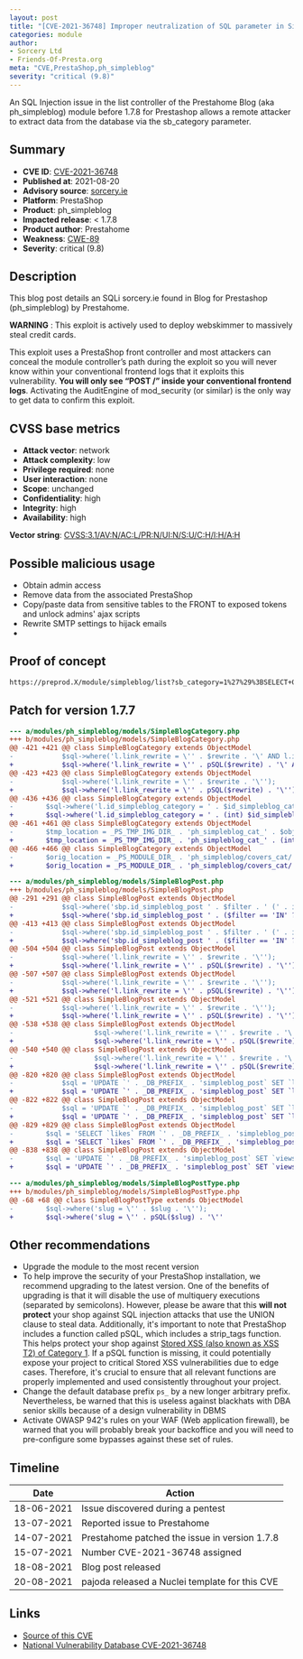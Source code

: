 ```yaml
---
layout: post
title: "[CVE-2021-36748] Improper neutralization of SQL parameter in SimpleBlog module from Prestahome for PrestaShop"
categories: module
author:
- Sorcery Ltd
- Friends-Of-Presta.org
meta: "CVE,PrestaShop,ph_simpleblog"
severity: "critical (9.8)"
---
```


An SQL Injection issue in the list controller of the Prestahome Blog (aka ph_simpleblog) module before 1.7.8 for Prestashop allows a remote attacker to extract data from the database via the sb_category parameter.

## Summary

* **CVE ID**: [CVE-2021-36748](https://cve.mitre.org/cgi-bin/cvename.cgi?name=CVE-2021-36748)
* **Published at**: 2021-08-20
* **Advisory source**: [sorcery.ie](https://blog.sorcery.ie/posts/simpleblog_sqli/)
* **Platform**: PrestaShop
* **Product**: ph_simpleblog
* **Impacted release**: < 1.7.8
* **Product author**: Prestahome
* **Weakness**: [CWE-89](https://cwe.mitre.org/data/definitions/89.html)
* **Severity**: critical (9.8)

## Description

This blog post details an SQLi sorcery.ie found in Blog for Prestashop (ph_simpleblog) by Prestahome.

**WARNING** : This exploit is actively used to deploy webskimmer to massively steal credit cards.

This exploit uses a PrestaShop front controller and most attackers can conceal the module controller’s path during the exploit so you will never know within your conventional frontend logs that it exploits this vulnerability. **You will only see “POST /” inside your conventional frontend logs**. Activating the AuditEngine of mod_security (or similar) is the only way to get data to confirm this exploit.

## CVSS base metrics

* **Attack vector**: network
* **Attack complexity**: low
* **Privilege required**: none
* **User interaction**: none
* **Scope**: unchanged
* **Confidentiality**: high
* **Integrity**: high
* **Availability**: high

**Vector string**: [CVSS:3.1/AV:N/AC:L/PR:N/UI:N/S:U/C:H/I:H/A:H](https://nvd.nist.gov/vuln-metrics/cvss/v3-calculator?vector=AV:N/AC:L/PR:N/UI:N/S:U/C:H/I:H/A:H)

## Possible malicious usage

* Obtain admin access
* Remove data from the associated PrestaShop
* Copy/paste data from sensitive tables to the FRONT to exposed tokens and unlock admins' ajax scripts
* Rewrite SMTP settings to hijack emails
* 
## Proof of concept

```bash
https://preprod.X/module/simpleblog/list?sb_category=1%27%29%3BSELECT+0x73656c65637420736c656570283130293b+INTO+%40var_name%3Bselect+%40var_name%3Bprepare+stmt+from+%40var_name%3B+execute+stmt;--
```

## Patch for version 1.7.7
```diff
--- a/modules/ph_simpleblog/models/SimpleBlogCategory.php
+++ b/modules/ph_simpleblog/models/SimpleBlogCategory.php
@@ -421 +421 @@ class SimpleBlogCategory extends ObjectModel
-            $sql->where('l.link_rewrite = \'' . $rewrite . '\' AND l.id_lang = ' . (int) $id_lang);
+            $sql->where('l.link_rewrite = \'' . pSQL($rewrite) . '\' AND l.id_lang = ' . (int) $id_lang);
@@ -423 +423 @@ class SimpleBlogCategory extends ObjectModel
-            $sql->where('l.link_rewrite = \'' . $rewrite . '\'');
+            $sql->where('l.link_rewrite = \'' . pSQL($rewrite) . '\'');
@@ -436 +436 @@ class SimpleBlogCategory extends ObjectModel
-        $sql->where('l.id_simpleblog_category = ' . $id_simpleblog_category . ' AND l.id_lang = ' . (int) $id_lang);
+        $sql->where('l.id_simpleblog_category = ' . (int) $id_simpleblog_category . ' AND l.id_lang = ' . (int) $id_lang);
@@ -461 +461 @@ class SimpleBlogCategory extends ObjectModel
-        $tmp_location = _PS_TMP_IMG_DIR_ . 'ph_simpleblog_cat_' . $object->id . '.' . $object->cover;
+        $tmp_location = _PS_TMP_IMG_DIR_ . 'ph_simpleblog_cat_' . (int) $object->id . '.' . $object->cover;
@@ -466 +466 @@ class SimpleBlogCategory extends ObjectModel
-        $orig_location = _PS_MODULE_DIR_ . 'ph_simpleblog/covers_cat/' . $object->id . '.' . $object->cover;
+        $orig_location = _PS_MODULE_DIR_ . 'ph_simpleblog/covers_cat/' . (int) $object->id . '.' . $object->cover;

--- a/modules/ph_simpleblog/models/SimpleBlogPost.php
+++ b/modules/ph_simpleblog/models/SimpleBlogPost.php
@@ -291 +291 @@ class SimpleBlogPost extends ObjectModel
-            $sql->where('sbp.id_simpleblog_post ' . $filter . ' (' . implode(',', $selected) . ')');
+            $sql->where('sbp.id_simpleblog_post ' . ($filter == 'IN' ? 'IN' : 'NOT IN') . ' (' . implode(',', array_map('intval', $selected)) . ')');
@@ -413 +413 @@ class SimpleBlogPost extends ObjectModel
-            $sql->where('sbp.id_simpleblog_post ' . $filter . ' (' . implode(',', $selected) . ')');
+            $sql->where('sbp.id_simpleblog_post ' . ($filter == 'IN' ? 'IN' : 'NOT IN') . ' (' . implode(',', array_map('intval', $selected)) . ')');
@@ -504 +504 @@ class SimpleBlogPost extends ObjectModel
-            $sql->where('l.link_rewrite = \'' . $rewrite . '\'');
+            $sql->where('l.link_rewrite = \'' . pSQL($rewrite) . '\'');
@@ -507 +507 @@ class SimpleBlogPost extends ObjectModel
-            $sql->where('l.link_rewrite = \'' . $rewrite . '\'');
+            $sql->where('l.link_rewrite = \'' . pSQL($rewrite) . '\'');
@@ -521 +521 @@ class SimpleBlogPost extends ObjectModel
-            $sql->where('l.link_rewrite = \'' . $rewrite . '\'');
+            $sql->where('l.link_rewrite = \'' . pSQL($rewrite) . '\'');
@@ -538 +538 @@ class SimpleBlogPost extends ObjectModel
-                    $sql->where('l.link_rewrite = \'' . $rewrite . '\' AND l.id_lang = ' . (int) $id_lang);
+                    $sql->where('l.link_rewrite = \'' . pSQL($rewrite) . '\' AND l.id_lang = ' . (int) $id_lang);
@@ -540 +540 @@ class SimpleBlogPost extends ObjectModel
-                    $sql->where('l.link_rewrite = \'' . $rewrite . '\'');
+                    $sql->where('l.link_rewrite = \'' . pSQL($rewrite) . '\'');
@@ -820 +820 @@ class SimpleBlogPost extends ObjectModel
-            $sql = 'UPDATE `' . _DB_PREFIX_ . 'simpleblog_post` SET `likes` = `likes` + 1 WHERE id_simpleblog_post = ' . $id_simpleblog_post;
+            $sql = 'UPDATE `' . _DB_PREFIX_ . 'simpleblog_post` SET `likes` = `likes` + 1 WHERE id_simpleblog_post = ' . (int) $id_simpleblog_post;
@@ -822 +822 @@ class SimpleBlogPost extends ObjectModel
-            $sql = 'UPDATE `' . _DB_PREFIX_ . 'simpleblog_post` SET `likes` = `likes` - 1 WHERE id_simpleblog_post = ' . $id_simpleblog_post;
+            $sql = 'UPDATE `' . _DB_PREFIX_ . 'simpleblog_post` SET `likes` = `likes` - 1 WHERE id_simpleblog_post = ' . (int) $id_simpleblog_post;
@@ -829 +829 @@ class SimpleBlogPost extends ObjectModel
-        $sql = 'SELECT `likes` FROM `' . _DB_PREFIX_ . 'simpleblog_post` WHERE id_simpleblog_post = ' . $id_simpleblog_post;
+        $sql = 'SELECT `likes` FROM `' . _DB_PREFIX_ . 'simpleblog_post` WHERE id_simpleblog_post = ' . (int) $id_simpleblog_post;
@@ -838 +838 @@ class SimpleBlogPost extends ObjectModel
-        $sql = 'UPDATE `' . _DB_PREFIX_ . 'simpleblog_post` SET `views` = `views` + 1 WHERE id_simpleblog_post = ' . $this->id_simpleblog_post;
+        $sql = 'UPDATE `' . _DB_PREFIX_ . 'simpleblog_post` SET `views` = `views` + 1 WHERE id_simpleblog_post = ' . (int) $this->id_simpleblog_post;

--- a/modules/ph_simpleblog/models/SimpleBlogPostType.php
+++ b/modules/ph_simpleblog/models/SimpleBlogPostType.php
@@ -68 +68 @@ class SimpleBlogPostType extends ObjectModel
-        $sql->where('slug = \'' . $slug . '\'');
+        $sql->where('slug = \'' . pSQL($slug) . '\''
```

## Other recommendations

* Upgrade the module to the most recent version
* To help improve the security of your PrestaShop installation, we recommend upgrading to the latest version. One of the benefits of upgrading is that it will disable the use of multiquery executions (separated by semicolons). However, please be aware that this **will not protect** your shop against SQL injection attacks that use the UNION clause to steal data. Additionally, it's important to note that PrestaShop includes a function called pSQL, which includes a strip_tags function. This helps protect your shop against [Stored XSS (also known as XSS T2) of Category 1](https://security.friendsofpresta.org/modules/2023/02/07/stored-xss.html). If a pSQL function is missing, it could potentially expose your project to critical Stored XSS vulnerabilities due to edge cases. Therefore, it's crucial to ensure that all relevant functions are properly implemented and used consistently throughout your project.
* Change the default database prefix `ps_` by a new longer arbitrary prefix. Nevertheless, be warned that this is useless against blackhats with DBA senior skills because of a design vulnerability in DBMS
* Activate OWASP 942's rules on your WAF (Web application firewall), be warned that you will probably break your backoffice and you will need to pre-configure some bypasses against these set of rules.

## Timeline

| Date | Action |
| -- | -- |
| 18-06-2021 | Issue discovered during a pentest |
| 13-07-2021 | Reported issue to Prestahome |
| 14-07-2021 | Prestahome patched the issue in version 1.7.8 |
| 15-07-2021 | Number CVE-2021-36748 assigned |
| 18-08-2021 | Blog post released |
| 20-08-2021 | pajoda released a Nuclei template for this CVE |

## Links

* [Source of this CVE](https://blog.sorcery.ie/posts/ph_simpleblog_sqli/)
* [National Vulnerability Database CVE-2021-36748](https://nvd.nist.gov/vuln/detail/CVE-2021-36748)

